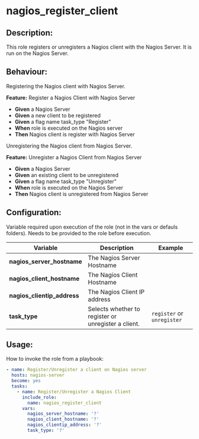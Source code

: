 # nagios_register_client

## Description:

This role registers or unregisters a Nagios client with the Nagios Server.  It is run on the Nagios Server.

## Behaviour:

Registering the Nagios client with Nagios Server.

**Feature:** Register a Nagios Client with Nagios Server  
- **Given** a Nagios Server
- **Given** a new client to be registered
- **Given** a flag name task_type "Register"
- **When** role is executed on the Nagios server
- **Then** Nagios client is register with Nagios Server  

Unregistering the Nagios client from Nagios Server.

**Feature:** Unregister a Nagios Client from Nagios Server  
- **Given** a Nagios Server
- **Given** an existing client to be unregistered
- **Given** a flag name task_type "Unregister"
- **When** role is executed on the Nagios Server
- **Then** Nagios client is unregistered from Nagios Server 

## Configuration:

Variable required upon execution of the role (not in the vars or defauls folders).
Needs to be provided to the role before execution.

| Variable  | Description  | Example  | 
|---|---|---|
| **nagios_server_hostname** | The Nagios Server Hostname |  |
| **nagios_client_hostname** | The Nagios Client Hostname |  |
| **nagios_clientip_address** | The Nagios Client IP address | |
| **task_type** | Selects whether to register or unregister a client. | `register` or `unregister` |

## Usage:

How to invoke the role from a playbook:

```yaml
- name: Register/Unregister a client on Nagios server
  hosts: nagios-server
  become: yes
  tasks:
    - name: Register/Unregister a Nagios Client              
      include_role:
        name: nagios_register_client
      vars:
        nagios_server_hostname: '?'
        nagios_client_hostname: '?'
        nagios_clientip_address: '?'
        task_type: '?'
```
